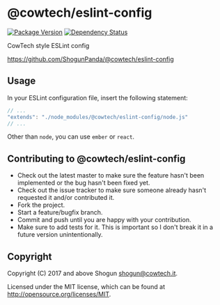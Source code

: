# @cowtech/eslint-config

[![Package Version](https://badge.fury.io/js/%40cowtech%2Feslint-config.svg)](https://badge.fury.io/js/%40cowtech%2Feslint-config)
[![Dependency Status](https://gemnasium.com/badges/github.com/cowtech/eslint-config.svg)](https://gemnasium.com/github.com/cowtech/eslint-config)

CowTech style ESLint config

https://github.com/ShogunPanda/@cowtech/eslint-config

## Usage

In your ESLint configuration file, insert the following statement:

```javascript
// ...
"extends": "./node_modules/@cowtech/eslint-config/node.js"
// ...
```

Other than `node`, you can use `ember` or `react`.

## Contributing to @cowtech/eslint-config

* Check out the latest master to make sure the feature hasn't been implemented or the bug hasn't been fixed yet.
* Check out the issue tracker to make sure someone already hasn't requested it and/or contributed it.
* Fork the project.
* Start a feature/bugfix branch.
* Commit and push until you are happy with your contribution.
* Make sure to add tests for it. This is important so I don't break it in a future version unintentionally.

## Copyright

Copyright (C) 2017 and above Shogun <shogun@cowtech.it>.

Licensed under the MIT license, which can be found at http://opensource.org/licenses/MIT.
